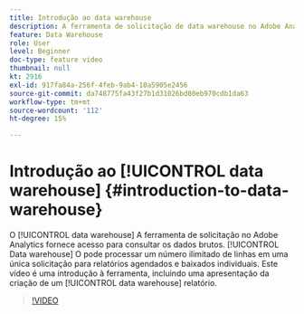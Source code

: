 ```yaml
---
title: Introdução ao data warehouse
description: A ferramenta de solicitação de data warehouse no Adobe Analytics fornece acesso para consultar os dados brutos. O data warehouse pode processar um número ilimitado de linhas em uma única solicitação para relatórios agendados e baixados individuais. Este vídeo é uma introdução à ferramenta e inclui uma apresentação da criação de um relatório do Data Warehouse.
feature: Data Warehouse
role: User
level: Beginner
doc-type: feature video
thumbnail: null
kt: 2916
exl-id: 917fa84a-256f-4feb-9ab4-10a5905e2456
source-git-commit: da748775fa43f27b1d31026bd80eb970cdb1da63
workflow-type: tm+mt
source-wordcount: '112'
ht-degree: 15%

---
```


# Introdução ao [!UICONTROL data warehouse] {#introduction-to-data-warehouse}

O [!UICONTROL data warehouse] A ferramenta de solicitação no Adobe Analytics fornece acesso para consultar os dados brutos. [!UICONTROL Data warehouse] O pode processar um número ilimitado de linhas em uma única solicitação para relatórios agendados e baixados individuais. Este vídeo é uma introdução à ferramenta, incluindo uma apresentação da criação de um [!UICONTROL data warehouse] relatório.

>[!VIDEO](https://video.tv.adobe.com/v/27306/?quality=12)
